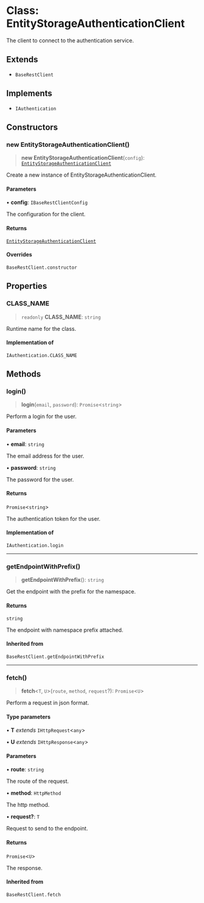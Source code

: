 # Class: EntityStorageAuthenticationClient

The client to connect to the authentication service.

## Extends

- `BaseRestClient`

## Implements

- `IAuthentication`

## Constructors

### new EntityStorageAuthenticationClient()

> **new EntityStorageAuthenticationClient**(`config`): [`EntityStorageAuthenticationClient`](EntityStorageAuthenticationClient.md)

Create a new instance of EntityStorageAuthenticationClient.

#### Parameters

• **config**: `IBaseRestClientConfig`

The configuration for the client.

#### Returns

[`EntityStorageAuthenticationClient`](EntityStorageAuthenticationClient.md)

#### Overrides

`BaseRestClient.constructor`

## Properties

### CLASS\_NAME

> `readonly` **CLASS\_NAME**: `string`

Runtime name for the class.

#### Implementation of

`IAuthentication.CLASS_NAME`

## Methods

### login()

> **login**(`email`, `password`): `Promise`\<`string`\>

Perform a login for the user.

#### Parameters

• **email**: `string`

The email address for the user.

• **password**: `string`

The password for the user.

#### Returns

`Promise`\<`string`\>

The authentication token for the user.

#### Implementation of

`IAuthentication.login`

***

### getEndpointWithPrefix()

> **getEndpointWithPrefix**(): `string`

Get the endpoint with the prefix for the namespace.

#### Returns

`string`

The endpoint with namespace prefix attached.

#### Inherited from

`BaseRestClient.getEndpointWithPrefix`

***

### fetch()

> **fetch**\<`T`, `U`\>(`route`, `method`, `request`?): `Promise`\<`U`\>

Perform a request in json format.

#### Type parameters

• **T** *extends* `IHttpRequest`\<`any`\>

• **U** *extends* `IHttpResponse`\<`any`\>

#### Parameters

• **route**: `string`

The route of the request.

• **method**: `HttpMethod`

The http method.

• **request?**: `T`

Request to send to the endpoint.

#### Returns

`Promise`\<`U`\>

The response.

#### Inherited from

`BaseRestClient.fetch`
